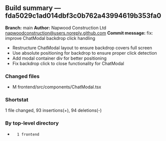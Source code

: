 ## Build summary — fda5029c1ad014dbf3c0b762a43994619b353fa0

**Branch:** main
**Author:** Napwood Construction Ltd <napwoodconstruction@users.noreply.github.com>
**Commit message:** fix: improve ChatModal backdrop click handling

- Restructure ChatModal layout to ensure backdrop covers full screen
- Use absolute positioning for backdrop to ensure proper click detection
- Add modal container div for better positioning
- Fix backdrop click to close functionality for ChatModal

### Changed files
 - M	frontend/src/components/ChatModal.tsx

### Shortstat
 1 file changed, 93 insertions(+), 94 deletions(-)

### By top-level directory
 -       1 frontend
